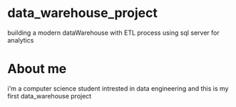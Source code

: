 # data_warehouse_project
building a modern dataWarehouse with ETL process using sql server for analytics
# About me
i'm a computer science student intrested in data engineering and this is my first data_warehouse project
